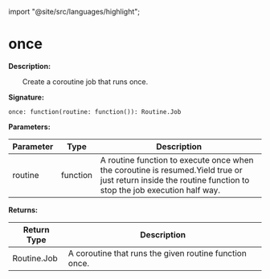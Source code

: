 import "@site/src/languages/highlight";

# once

**Description:**

&emsp;&emsp;Create a coroutine job that runs once.

**Signature:**
```tl
once: function(routine: function()): Routine.Job
```

**Parameters:**

| Parameter | Type | Description |
| --- | --- | --- |
| routine | function | A routine function to execute once when the coroutine is resumed.Yield true or just return inside the routine function to stop the job execution half way. |

**Returns:**

| Return Type | Description |
| --- | --- |
| Routine.Job | A coroutine that runs the given routine function once. |